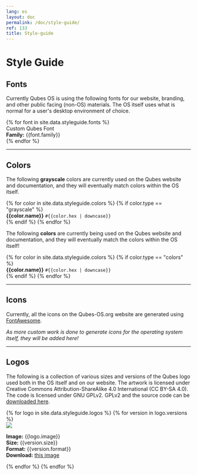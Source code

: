```yaml
---
lang: es
layout: doc
permalink: /doc/style-guide/
ref: 133
title: Style-guide
---
```


Style Guide
===========

## Fonts

Currently Qubes OS is using the following fonts for our website, branding, and other public facing (non-OS) materials. The OS itself uses what is normal for a user's desktop environment of choice.

<div class="styleguide">
{% for font in site.data.styleguide.fonts %}
  <div class="row">
  <div class="col-lg-6 col-md-6 focus">
    <div class="font {{font.class}}">Custom Qubes Font</div>
  </div>
  <div class="col-lg-6 col-md-6">
    <strong>Family:</strong> {{font.family}}<br>
  </div>
  </div>
{% endfor %}
</div>

---

## Colors

The following **grayscale** colors are currently used on the Qubes website and documentation, and they will eventually match colors within the OS itself.

<div class="styleguide">
{% for color in site.data.styleguide.colors %}
  {% if color.type == "grayscale" %}
  <div class="swatch more-bottom more-right">
    <div class="color add-bottom bg-{{color.class}}"></div>
    <strong class="add-bottom">{{color.name}}</strong>
    <code>#{{color.hex | downcase}}</code>
  </div>
  {% endif %}
{% endfor %}
</div>

The following **colors** are currently being used on the Qubes website and documentation, and they will eventually match the colors within the OS itself!

<div class="styleguide">
{% for color in site.data.styleguide.colors %}
  {% if color.type == "colors" %}
  <div class="swatch more-bottom more-right">
    <div class="color add-bottom bg-{{color.class}}"></div>
    <strong class="add-bottom">{{color.name}}</strong>
    <code>#{{color.hex | downcase}}</code>
  </div>
  {% endif %}
{% endfor %}
</div>

---

## Icons

Currently, all the icons on the Qubes-OS.org website are generated using [FontAwesome](http://fortawesome.github.io/Font-Awesome/).

*As more custom work is done to generate icons for the operating system itself, they will be added here!*

---

## Logos

The following is a collection of various sizes and versions of the Qubes logo used both in the OS itself and on our website.
The artwork is licensed under Creative Commons Attribution-ShareAlike 4.0 International (CC BY-SA 4.0).
The code is licensed under GNU GPLv2.
GPLv2 and the source code can be [downloaded here](https://github.com/QubesOS/qubes-artwork).

<div class="styleguide">
{% for logo in site.data.styleguide.logos %}
  {% for version in logo.versions %}
  <div class="row more-bottom">
    <div class="col-lg-4 col-md-4">
      <div class="focus">
        <img class="logo" src="{{version.path}}{{logo.image}}">
      </div>
    </div>
    <div class="col-lg-8 col-md-8">
      <p>
        <strong>Image:</strong> {{logo.image}}<br>
        <strong>Size:</strong> {{version.size}}<br>
        <strong>Format:</strong> {{version.format}}<br>
        <strong>Download:</strong> <a href="{{version.path}}{{logo.image}}" target="_blank">this image</a>
      </p>
    </div>
  </div>
  {% endfor %}
{% endfor %}
</div>
